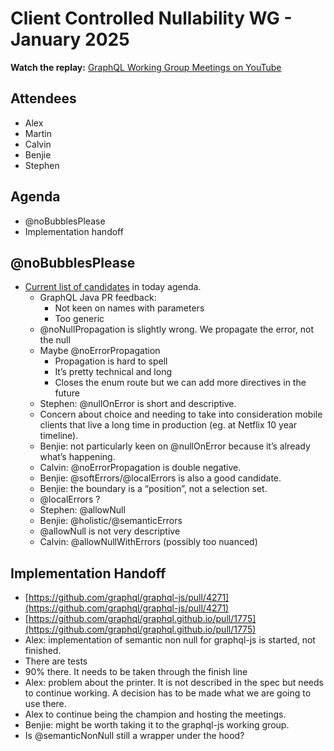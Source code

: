# Client Controlled Nullability WG - January 2025

**Watch the replay:**
[GraphQL Working Group Meetings on YouTube](https://www.youtube.com/watch?v=bFAyD8AiEcg&list=PLP1igyLx8foFPThkIGEUVbne2_DBwgQke)

## Attendees

- Alex
- Martin
- Calvin
- Benjie
- Stephen

## Agenda

- @noBubblesPlease
- Implementation handoff

## @noBubblesPlease

- [Current list of candidates](https://github.com/graphql/nullability-wg/blob/main/agendas/2025/01-Jan/29-nullability-wg-january-2025.md#agenda)
  in today agenda.
  - GraphQL Java PR feedback:
    - Not keen on names with parameters
    - Too generic
  - @noNullPropagation is slightly wrong. We propagate the error, not the null
  - Maybe @noErrorPropagation
    - Propagation is hard to spell
    - It’s pretty technical and long
    - Closes the enum route but we can add more directives in the future
  - Stephen: @nullOnError is short and descriptive.
  - Concern about choice and needing to take into consideration mobile clients
    that live a long time in production (eg. at Netflix 10 year timeline).
  - Benjie: not particularly keen on @nullOnError because it’s already what’s
    happening.
  - Calvin: @noErrorPropagation is double negative.
  - Benjie: @softErrors/@localErrors is also a good candidate.
  - Benjie: the boundary is a “position”, not a selection set.
  - @localErrors ?
  - Stephen: @allowNull
  - Benjie: @holistic/@semanticErrors
  - @allowNull is not very descriptive
  - Calvin: @allowNullWithErrors (possibly too nuanced)

## Implementation Handoff

- [https://github.com/graphql/graphql-js/pull/4271](https://github.com/graphql/graphql-js/pull/4271)
- [https://github.com/graphql/graphql.github.io/pull/1775](https://github.com/graphql/graphql.github.io/pull/1775)
- Alex: implementation of semantic non null for graphql-js is started, not
  finished.
- There are tests
- 90% there. It needs to be taken through the finish line
- Alex: problem about the printer. It is not described in the spec but needs to
  continue working. A decision has to be made what we are going to use there.
- Alex to continue being the champion and hosting the meetings.
- Benjie: might be worth taking it to the graphql-js working group.
- Is @semanticNonNull still a wrapper under the hood?
